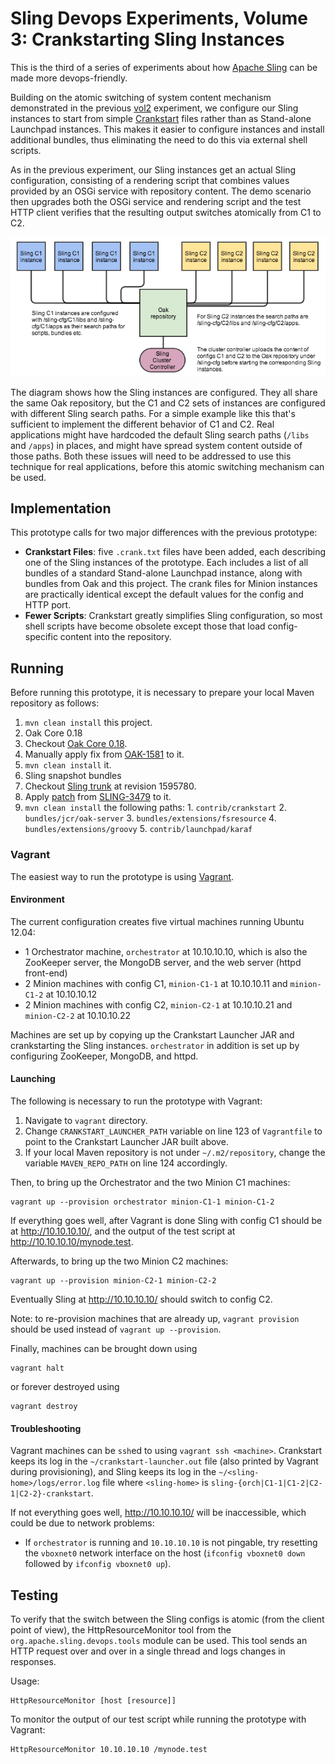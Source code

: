 Sling Devops Experiments, Volume 3: Crankstarting Sling Instances
=================================================================

This is the third of a series of experiments about how [Apache Sling](http://sling.apache.org)
can be made more devops-friendly. 
 
Building on the atomic switching of system content mechanism demonstrated in the previous [vol2](../../tree/vol2) experiment, we configure our Sling instances to start from simple [Crankstart](http://svn.apache.org/repos/asf/!svn/bc/1595780/sling/trunk/contrib/crankstart/) files rather than as Stand-alone Launchpad instances. This makes it easier to configure instances and install additional bundles, thus eliminating the need to do this via external shell scripts.

As in the previous experiment, our Sling instances get an actual Sling configuration, consisting of a rendering script that combines values provided by an OSGi service with repository content. The demo scenario then upgrades both the OSGi service and rendering script and the test HTTP client verifies that the resulting output switches atomically from C1 to C2.

![Sling instances configuration](./vol2.jpg)

The diagram shows how the Sling instances are configured. They all share the same Oak repository,
but the C1 and C2 sets of instances are configured with different Sling search paths. For a simple example
like this that's sufficient to implement the different behavior of C1 and C2. Real applications might have
hardcoded the default Sling search paths (`/libs` and `/apps`) in places, and might
have spread system content outside of those paths. Both these issues will need to be addressed to use this
technique for real applications, before this atomic switching mechanism can be used.

Implementation
--------------

This prototype calls for two major differences with the previous prototype:
* **Crankstart Files**: five `.crank.txt` files have been added, each describing one of the Sling instances of the prototype. Each includes a list of all bundles of a standard Stand-alone Launchpad instance, along with bundles from Oak and this project. The crank files for Minion instances are practically identical except the default values for the config and HTTP port.
* **Fewer Scripts**: Crankstart greatly simplifies Sling configuration, so most shell scripts have become obsolete except those that load config-specific content into the repository.

Running
-------

Before running this prototype, it is necessary to prepare your local Maven repository as follows:

1. `mvn clean install` this project.
2. Oak Core 0.18
  1. Checkout [Oak Core 0.18](http://svn.apache.org/repos/asf/jackrabbit/oak/tags/jackrabbit-oak-0.18/oak-core/).
  2. Manually apply fix from [OAK-1581](https://issues.apache.org/jira/browse/OAK-1581) to it.
  3. `mvn clean install` it.
3. Sling snapshot bundles
  1. Checkout [Sling trunk](http://svn.apache.org/repos/asf/sling/trunk/) at revision 1595780.
  2. Apply [patch](https://issues.apache.org/jira/secure/attachment/12636928/SLING-3479-Oak018.patch) from [SLING-3479](https://issues.apache.org/jira/browse/SLING-3479) to it.
  3. `mvn clean install` the following paths:
    1. `contrib/crankstart`
    2. `bundles/jcr/oak-server`
    3. `bundles/extensions/fsresource`
    4. `bundles/extensions/groovy`
    5. `contrib/launchpad/karaf`

### Vagrant

The easiest way to run the prototype is using [Vagrant](http://www.vagrantup.com/).

#### Environment

The current configuration creates five virtual machines running Ubuntu 12.04:
* 1 Orchestrator machine, `orchestrator` at 10.10.10.10, which is also the ZooKeeper server, the MongoDB server, and the web server (httpd front-end)
* 2 Minion machines with config C1, `minion-C1-1` at 10.10.10.11 and `minion-C1-2` at 10.10.10.12
* 2 Minion machines with config C2, `minion-C2-1` at 10.10.10.21 and `minion-C2-2` at 10.10.10.22

Machines are set up by copying up the Crankstart Launcher JAR and crankstarting the Sling instances. `orchestrator` in addition is set up by configuring ZooKeeper, MongoDB, and httpd.

#### Launching

The following is necessary to run the prototype with Vagrant:

1. Navigate to `vagrant` directory.
2. Change `CRANKSTART_LAUNCHER_PATH` variable on line 123 of `Vagrantfile` to point to the Crankstart Launcher JAR built above.
3. If your local Maven repository is not under `~/.m2/repository`, change the variable `MAVEN_REPO_PATH` on line 124 accordingly.

Then, to bring up the Orchestrator and the two Minion C1 machines:
```
vagrant up --provision orchestrator minion-C1-1 minion-C1-2
```

If everything goes well, after Vagrant is done Sling with config C1 should be at <http://10.10.10.10/>, and the output of the test script at <http://10.10.10.10/mynode.test>.

Afterwards, to bring up the two Minion C2 machines:
```
vagrant up --provision minion-C2-1 minion-C2-2
```

Eventually Sling at <http://10.10.10.10/> should switch to config C2.

Note: to re-provision machines that are already up, `vagrant provision` should be used instead of `vagrant up --provision`.

Finally, machines can be brought down using
```
vagrant halt
```

or forever destroyed using
```
vagrant destroy
```

#### Troubleshooting

Vagrant machines can be `ssh`ed to using `vagrant ssh <machine>`. Crankstart keeps its log in the `~/crankstart-launcher.out` file (also printed by Vagrant during provisioning), and Sling keeps its log in the `~/<sling-home>/logs/error.log` file where `<sling-home>` is `sling-{orch|C1-1|C1-2|C2-1|C2-2}-crankstart`.

If not everything goes well, <http://10.10.10.10/> will be inaccessible, which could be due to network problems:

* If `orchestrator` is running and `10.10.10.10` is not pingable, try resetting the `vboxnet0` network interface on the host (`ifconfig vboxnet0 down` followed by `ifconfig vboxnet0 up`).

Testing
-------

To verify that the switch between the Sling configs is atomic (from the client point of view), the HttpResourceMonitor tool from the `org.apache.sling.devops.tools` module can be used. This tool sends an HTTP request over and over in a single thread and logs changes in responses.

Usage:
```
HttpResourceMonitor [host [resource]]
```

To monitor the output of our test script while running the prototype with Vagrant:
```
HttpResourceMonitor 10.10.10.10 /mynode.test
```
